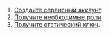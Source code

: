 1. [Создайте сервисный аккаунт](../operations/security/service-account.md).
1. [Получите необходимые роли](../security/index.md).
1. [Получите статический ключ](../operations/security/get-static-key.md).
